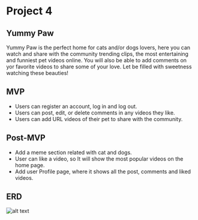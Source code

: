 # Project 4

## Yummy Paw
Yummy Paw is the perfect home for cats and/or dogs lovers, here you can watch and share with the community trending clips, the most entertaining and funniest pet videos online. You will also be able to add comments on yor favorite videos to share some of your love. 
Let be filled with sweetness watching these beauties!

## MVP
- Users can register an account, log in and log out.
- Users can post, edit, or delete comments in any videos they like.
- Users can add URL videos of their pet to share with the community.

## Post-MVP
- Add a meme section related with cat and dogs.
- User can like a video, so It will show the most popular videos on the home page.
- Add user Profile page, where it shows all the post, comments and liked videos.

## ERD
![alt text](https://i.imgur.com/41Iqwst.jpg)